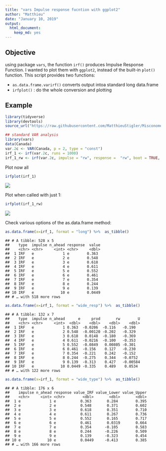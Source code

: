 ```yaml
---
title: "vars Impulse response fucntion with ggplot2"
author: "Matthieu"
date: "January 10, 2019"
output:
  html_document:
    keep_md: yes
---
```



## Objective

using package `vars`, the function `irf()` produces Impulse Response Function. I wanted to plot them with `ggplot2`, instead of the built-in `plot()` function. This script provides two functions:

* `as.data.frame.varirf()` converts output intoa  standard long data.frame
* `irfplot()` : do the whole conversion and plotting

## Example



```r
library(tidyverse)
library(devtools)
source_url("https://raw.githubusercontent.com/MatthieuStigler/Misconometrics/master/irf_for_ggplot/as.data.frame.varirf.R")

## standard VAR analysis
library(vars)
data(Canada)
var.2c <- VAR(Canada, p = 2, type = "const")
irf_1 <- irf(var.2c, runs = 1000)
irf_1_rw <- irf(var.2c, impulse = "rw", response =  "rw", boot = TRUE, runs = 500)
```


Plot now all


```r
irfplot(irf_1)
```

![](as.data.frame.varirf_files/figure-html/unnamed-chunk-2-1.png)<!-- -->

Plot when called with just 1:


```r
irfplot(irf_1_rw)
```

![](as.data.frame.varirf_files/figure-html/unnamed-chunk-3-1.png)<!-- -->

Check various options of the as.data.frame method:


```r
as.data.frame(x=irf_1, format = "long") %>%  as_tibble()
```

```
## # A tibble: 528 x 5
##    type  impulse n_ahead response  value
##    <chr> <chr>     <int> <chr>     <dbl>
##  1 IRF   e             1 e        0.363 
##  2 IRF   e             2 e        0.548 
##  3 IRF   e             3 e        0.618 
##  4 IRF   e             4 e        0.611 
##  5 IRF   e             5 e        0.552 
##  6 IRF   e             6 e        0.461 
##  7 IRF   e             7 e        0.354 
##  8 IRF   e             8 e        0.244 
##  9 IRF   e             9 e        0.139 
## 10 IRF   e            10 e        0.0449
## # … with 518 more rows
```

```r
as.data.frame(x=irf_1, format = "wide_resp") %>%  as_tibble()
```

```
## # A tibble: 132 x 7
##    type  impulse n_ahead      e     prod       rw        U
##    <chr> <chr>     <int>  <dbl>    <dbl>    <dbl>    <dbl>
##  1 IRF   e             1 0.363  -0.0206  -0.116   -0.190  
##  2 IRF   e             2 0.548  -0.00120 -0.202   -0.329  
##  3 IRF   e             3 0.618   0.0148  -0.180   -0.369  
##  4 IRF   e             4 0.611  -0.0216  -0.100   -0.353  
##  5 IRF   e             5 0.552  -0.0849   0.00805 -0.301  
##  6 IRF   e             6 0.461  -0.156    0.127   -0.230  
##  7 IRF   e             7 0.354  -0.221    0.242   -0.152  
##  8 IRF   e             8 0.244  -0.275    0.344   -0.0752 
##  9 IRF   e             9 0.139  -0.313    0.427   -0.00584
## 10 IRF   e            10 0.0449 -0.335    0.489    0.0534 
## # … with 122 more rows
```

```r
as.data.frame(x=irf_1, format = "wide_type") %>%  as_tibble()
```

```
## # A tibble: 176 x 6
##    impulse n_ahead response value_IRF value_Lower value_Upper
##    <chr>     <int> <chr>        <dbl>       <dbl>       <dbl>
##  1 e             1 e           0.363       0.284        0.395
##  2 e             2 e           0.548       0.371        0.602
##  3 e             3 e           0.618       0.351        0.710
##  4 e             4 e           0.611       0.267        0.736
##  5 e             5 e           0.552       0.165        0.717
##  6 e             6 e           0.461       0.0319       0.664
##  7 e             7 e           0.354      -0.105        0.583
##  8 e             8 e           0.244      -0.226        0.509
##  9 e             9 e           0.139      -0.323        0.454
## 10 e            10 e           0.0449     -0.413        0.385
## # … with 166 more rows
```

  


